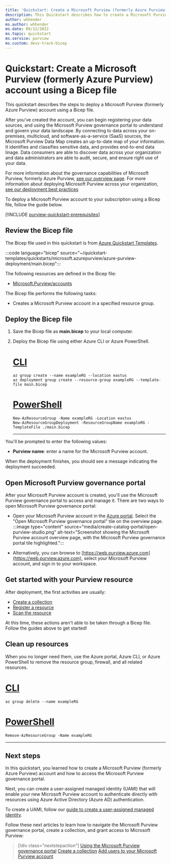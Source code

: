 ```yaml
---
title: 'Quickstart: Create a Microsoft Purview (formerly Azure Purview) account using a Bicep file'
description: This Quickstart describes how to create a Microsoft Purview (formerly Azure Purview) account using a Bicep file.
author: whhender
ms.author: whhender
ms.date: 09/12/2022
ms.topic: quickstart
ms.service: purview
ms.custom: devx-track-bicep
---
```


# Quickstart: Create a Microsoft Purview (formerly Azure Purview) account using a Bicep file

This quickstart describes the steps to deploy a Microsoft Purview (formerly Azure Purview) account using a Bicep file.

After you've created the account, you can begin registering your data sources, and using the Microsoft Purview governance portal to understand and govern your data landscape. By connecting to data across your on-premises, multicloud, and software-as-a-service (SaaS) sources, the Microsoft Purview Data Map creates an up-to-date map of your information. It identifies and classifies sensitive data, and provides end-to-end data linage. Data consumers are able to discover data across your organization and data administrators are able to audit, secure, and ensure right use of your data.

For more information about the governance capabilities of Microsoft Purview, formerly Azure Purview, [see our overview page](overview.md). For more information about deploying Microsoft Purview across your organization, [see our deployment best practices](deployment-best-practices.md)

To deploy a Microsoft Purview account to your subscription using a Bicep file, follow the guide below.

[!INCLUDE [purview-quickstart-prerequisites](includes/purview-quickstart-prerequisites.md)]

## Review the Bicep file

The Bicep file used in this quickstart is from [Azure Quickstart Templates](https://azure.microsoft.com/resources/templates/azure-purview-deployment/).

<!--- Below link needs to be updated to Purview quickstart, which I'm currently working on. --->
:::code language="bicep" source="~/quickstart-templates/quickstarts/microsoft.azurepurview/azure-purview-deployment/main.bicep":::

The following resources are defined in the Bicep file:

* [Microsoft.Purview/accounts](/azure/templates/microsoft.purview/accounts?pivots=deployment-language-bicep)

The Bicep file performs the following tasks:

* Creates a Microsoft Purview account in a specified resource group.

## Deploy the Bicep file

1. Save the Bicep file as **main.bicep** to your local computer.
1. Deploy the Bicep file using either Azure CLI or Azure PowerShell.

    # [CLI](#tab/CLI)

    ```azurecli
    az group create --name exampleRG --location eastus
    az deployment group create --resource-group exampleRG --template-file main.bicep
    ```

    # [PowerShell](#tab/PowerShell)

    ```azurepowershell
    New-AzResourceGroup -Name exampleRG -Location eastus
    New-AzResourceGroupDeployment -ResourceGroupName exampleRG -TemplateFile ./main.bicep
    ```

    ---

You'll be prompted to enter the following values:

* **Purview name**: enter a name for the Microsoft Purview account.

When the deployment finishes, you should see a message indicating the deployment succeeded.

## Open Microsoft Purview governance portal

After your Microsoft Purview account is created, you'll use the Microsoft Purview governance portal to access and manage it. There are two ways to open Microsoft Purview governance portal:

* Open your Microsoft Purview account in the [Azure portal](https://portal.azure.com). Select the "Open Microsoft Purview governance portal" tile on the overview page.
    :::image type="content" source="media/create-catalog-portal/open-purview-studio.png" alt-text="Screenshot showing the Microsoft Purview account overview page, with the Microsoft Purview governance portal tile highlighted.":::

* Alternatively, you can browse to [https://web.purview.azure.com](https://web.purview.azure.com), select your Microsoft Purview account, and sign in to your workspace.

## Get started with your Purview resource

After deployment, the first activities are usually:

* [Create a collection](quickstart-create-collection.md)
* [Register a resource](azure-purview-connector-overview.md)
* [Scan the resource](concept-scans-and-ingestion.md)

At this time, these actions aren't able to be taken through a Bicep file. Follow the guides above to get started!

## Clean up resources

When you no longer need them, use the Azure portal, Azure CLI, or Azure PowerShell to remove the resource group, firewall, and all related resources.

# [CLI](#tab/CLI)

```azurecli-interactive
az group delete --name exampleRG
```

# [PowerShell](#tab/PowerShell)

```azurepowershell-interactive
Remove-AzResourceGroup -Name exampleRG
```

---

## Next steps

In this quickstart, you learned how to create a Microsoft Purview (formerly Azure Purview) account and how to access the Microsoft Purview governance portal.

Next, you can create a user-assigned managed identity (UAMI) that will enable your new Microsoft Purview account to authenticate directly with resources using Azure Active Directory (Azure AD) authentication.

To create a UAMI, follow our [guide to create a user-assigned managed identity](manage-credentials.md#create-a-user-assigned-managed-identity).

Follow these next articles to learn how to navigate the Microsoft Purview governance portal, create a collection, and grant access to Microsoft Purview:

> [!div class="nextstepaction"]
> [Using the Microsoft Purview governance portal](use-azure-purview-studio.md)
> [Create a collection](quickstart-create-collection.md)
> [Add users to your Microsoft Purview account](catalog-permissions.md)
